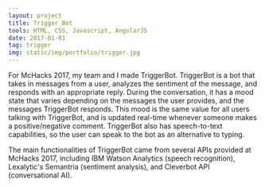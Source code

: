 ```yaml
---
layout: project
title: Trigger Bot
tools: HTML, CSS, Javascript, AngularJS
date: 2017-01-01
tag: trigger
img: static/img/portfolio/trigger.jpg
---
```


For McHacks 2017, my team and I made TriggerBot. TriggerBot is a bot that takes in messages from a user, analyzes the sentiment of the message, and responds with an appropriate reply. During the conversation, it has a mood state that varies depending on the messages the user provides, and the messages TriggerBot responds. This mood is the same value for all users talking with TriggerBot, and is updated real-time whenever someone makes a positive/negative comment. TriggerBot also has speech-to-text capabilities, so the user can speak to the bot as an alternative to typing.

The main functionalities of TriggerBot came from several APIs provided at McHacks 2017, including IBM Watson Analytics (speech recognition), Lexalytic's Semantria (sentiment analysis), and Cleverbot API (conversational AI).